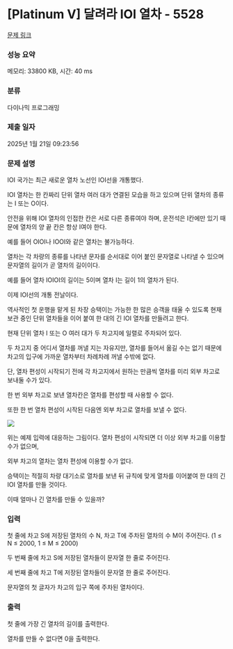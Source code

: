 # [Platinum V] 달려라 IOI 열차 - 5528 

[문제 링크](https://www.acmicpc.net/problem/5528) 

### 성능 요약

메모리: 33800 KB, 시간: 40 ms

### 분류

다이나믹 프로그래밍

### 제출 일자

2025년 1월 21일 09:23:56

### 문제 설명

<p>IOI 국가는 최근 새로운 열차 노선인 IOI선을 개통했다.</p>

<p>IOI 열차는 한 칸짜리 단위 열차 여러 대가 연결된 모습을 하고 있으며 단위 열차의 종류는 I 또는 O이다.</p>

<p>안전을 위해 IOI 열차의 인접한 칸은 서로 다른 종류여야 하며, 운전석은 I칸에만 있기 때문에 열차의 양 끝 칸은 항상 I여야 한다.</p>

<p>예를 들어 OIOI나 IOOI와 같은 열차는 불가능하다.</p>

<p>열차는 각 차량의 종류를 나타낸 문자를 순서대로 이어 붙인 문자열로 나타낼 수 있으며 문자열의 길이가 곧 열차의 길이이다.</p>

<p>예를 들어 열차 IOIOI의 길이는 5이며 열차 I는 길이 1의 열차가 된다.</p>

<p>이제 IOI선의 개통 전날이다.</p>

<p>역사적인 첫 운행을 맡게 된 차장 승택이는 가능한 한 많은 승객을 태울 수 있도록 현재 보관 중인 단위 열차들을 이어 붙여 한 대의 긴 IOI 열차를 만들려고 한다.</p>

<p>현재 단위 열차 I 또는 O 여러 대가 두 차고지에 일렬로 주차되어 있다.</p>

<p>두 차고지 중 어디서 열차를 꺼낼 지는 자유지만, 열차를 들어서 옮길 수는 없기 때문에 차고의 입구에 가까운 열차부터 차례차례 꺼낼 수밖에 없다.</p>

<p>단, 열차 편성이 시작되기 전에 각 차고지에서 원하는 만큼씩 열차를 미리 외부 차고로 보내둘 수가 있다.</p>

<p>한 번 외부 차고로 보낸 열차칸은 열차를 편성할 때 사용할 수 없다.</p>

<p>또한 한 번 열차 편성이 시작된 다음엔 외부 차고로 열차를 보낼 수 없다.</p>

<p><img src="https://www.acmicpc.net/userupload/portableangel/201503/fa214681ab0667ce9886dc4007d09f80.png"></p>

<p>위는 예제 입력에 대응하는 그림이다. 열차 편성이 시작되면 더 이상 외부 차고를 이용할 수가 없으며,</p>

<p>외부 차고의 열차는 열차 편성에 이용할 수가 없다.</p>

<p>승택이는 적절히 차량 대기소로 열차를 보낸 뒤 규칙에 맞게 열차를 이어붙여 한 대의 긴 IOI 열차를 만들 것이다.</p>

<p>이때 얼마나 긴 열차를 만들 수 있을까?</p>

### 입력 

 <p>첫 줄에 차고 S에 저장된 열차의 수 N, 차고 T에 주차된 열차의 수 M이 주어진다. (1 ≤ N ≤ 2000, 1 ≤ M ≤ 2000)</p>

<p>두 번째 줄에 차고 S에 저장된 열차들이 문자열 한 줄로 주어진다.</p>

<p>세 번째 줄에 차고 T에 저장된 열차들이 문자열 한 줄로 주어진다.</p>

<p>문자열의 첫 글자가 차고의 입구 쪽에 주차된 열차이다.</p>

### 출력 

 <p>첫 줄에 가장 긴 열차의 길이를 출력한다.</p>

<p>열차를 만들 수 없다면 0을 출력한다.</p>

